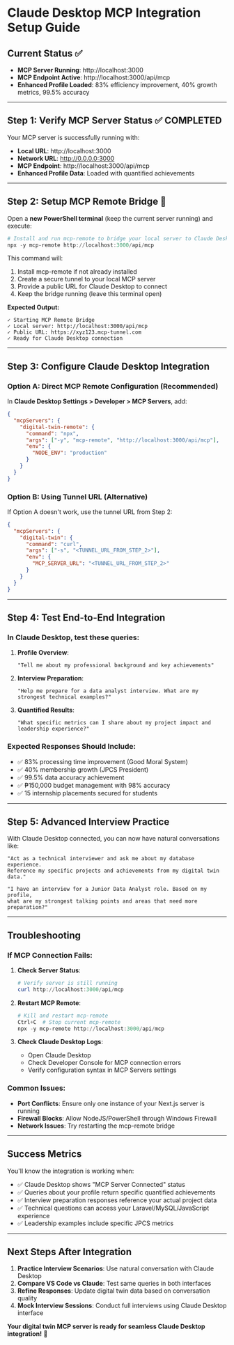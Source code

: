 # Claude Desktop MCP Integration Setup Guide

## Current Status ✅
- **MCP Server Running**: http://localhost:3000 
- **MCP Endpoint Active**: http://localhost:3000/api/mcp
- **Enhanced Profile Loaded**: 83% efficiency improvement, 40% growth metrics, 99.5% accuracy

---

## Step 1: Verify MCP Server Status ✅ COMPLETED

Your MCP server is successfully running with:
- **Local URL**: http://localhost:3000
- **Network URL**: http://0.0.0.0:3000  
- **MCP Endpoint**: http://localhost:3000/api/mcp
- **Enhanced Profile Data**: Loaded with quantified achievements

---

## Step 2: Setup MCP Remote Bridge 🚀

Open a **new PowerShell terminal** (keep the current server running) and execute:

```powershell
# Install and run mcp-remote to bridge your local server to Claude Desktop
npx -y mcp-remote http://localhost:3000/api/mcp
```

This command will:
1. Install mcp-remote if not already installed
2. Create a secure tunnel to your local MCP server
3. Provide a public URL for Claude Desktop to connect
4. Keep the bridge running (leave this terminal open)

**Expected Output:**
```
✓ Starting MCP Remote Bridge
✓ Local server: http://localhost:3000/api/mcp
✓ Public URL: https://xyz123.mcp-tunnel.com
✓ Ready for Claude Desktop connection
```

---

## Step 3: Configure Claude Desktop Integration

### Option A: Direct MCP Remote Configuration (Recommended)

In **Claude Desktop Settings > Developer > MCP Servers**, add:

```json
{
  "mcpServers": {
    "digital-twin-remote": {
      "command": "npx",
      "args": ["-y", "mcp-remote", "http://localhost:3000/api/mcp"],
      "env": {
        "NODE_ENV": "production"
      }
    }
  }
}
```

### Option B: Using Tunnel URL (Alternative)

If Option A doesn't work, use the tunnel URL from Step 2:

```json
{
  "mcpServers": {
    "digital-twin": {
      "command": "curl",
      "args": ["-s", "<TUNNEL_URL_FROM_STEP_2>"],
      "env": {
        "MCP_SERVER_URL": "<TUNNEL_URL_FROM_STEP_2>"
      }
    }
  }
}
```

---

## Step 4: Test End-to-End Integration

### In Claude Desktop, test these queries:

1. **Profile Overview**:
   ```
   "Tell me about my professional background and key achievements"
   ```

2. **Interview Preparation**:
   ```
   "Help me prepare for a data analyst interview. What are my strongest technical examples?"
   ```

3. **Quantified Results**:
   ```
   "What specific metrics can I share about my project impact and leadership experience?"
   ```

### Expected Responses Should Include:
- ✅ 83% processing time improvement (Good Moral System)
- ✅ 40% membership growth (JPCS President)
- ✅ 99.5% data accuracy achievement
- ✅ ₱150,000 budget management with 98% accuracy
- ✅ 15 internship placements secured for students

---

## Step 5: Advanced Interview Practice

With Claude Desktop connected, you can now have natural conversations like:

```
"Act as a technical interviewer and ask me about my database experience. 
Reference my specific projects and achievements from my digital twin data."
```

```
"I have an interview for a Junior Data Analyst role. Based on my profile, 
what are my strongest talking points and areas that need more preparation?"
```

---

## Troubleshooting

### If MCP Connection Fails:

1. **Check Server Status**:
   ```powershell
   # Verify server is still running
   curl http://localhost:3000/api/mcp
   ```

2. **Restart MCP Remote**:
   ```powershell
   # Kill and restart mcp-remote
   Ctrl+C  # Stop current mcp-remote
   npx -y mcp-remote http://localhost:3000/api/mcp
   ```

3. **Check Claude Desktop Logs**:
   - Open Claude Desktop
   - Check Developer Console for MCP connection errors
   - Verify configuration syntax in MCP Servers settings

### Common Issues:

- **Port Conflicts**: Ensure only one instance of your Next.js server is running
- **Firewall Blocks**: Allow NodeJS/PowerShell through Windows Firewall
- **Network Issues**: Try restarting the mcp-remote bridge

---

## Success Metrics

You'll know the integration is working when:

- ✅ Claude Desktop shows "MCP Server Connected" status
- ✅ Queries about your profile return specific quantified achievements  
- ✅ Interview preparation responses reference your actual project data
- ✅ Technical questions can access your Laravel/MySQL/JavaScript experience
- ✅ Leadership examples include specific JPCS metrics

---

## Next Steps After Integration

1. **Practice Interview Scenarios**: Use natural conversation with Claude Desktop
2. **Compare VS Code vs Claude**: Test same queries in both interfaces
3. **Refine Responses**: Update digital twin data based on conversation quality
4. **Mock Interview Sessions**: Conduct full interviews using Claude Desktop interface

**Your digital twin MCP server is ready for seamless Claude Desktop integration!** 🎉